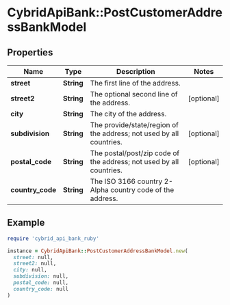 # CybridApiBank::PostCustomerAddressBankModel

## Properties

| Name | Type | Description | Notes |
| ---- | ---- | ----------- | ----- |
| **street** | **String** | The first line of the address. |  |
| **street2** | **String** | The optional second line of the address. | [optional] |
| **city** | **String** | The city of the address. |  |
| **subdivision** | **String** | The provide/state/region of the address; not used by all countries. | [optional] |
| **postal_code** | **String** | The postal/post/zip code of the address; not used by all countries. | [optional] |
| **country_code** | **String** | The ISO 3166 country 2-Alpha country code of the address. |  |

## Example

```ruby
require 'cybrid_api_bank_ruby'

instance = CybridApiBank::PostCustomerAddressBankModel.new(
  street: null,
  street2: null,
  city: null,
  subdivision: null,
  postal_code: null,
  country_code: null
)
```

